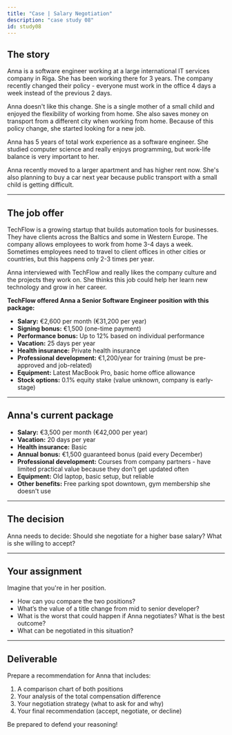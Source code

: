 ```yaml
---
title: "Case | Salary Negotiation"
description: "case study 08"
id: study08
---
```


## The story

Anna is a software engineer working at a large international IT services company in Riga. She has been working there for 3 years. The company recently changed their policy - everyone must work in the office 4 days a week instead of the previous 2 days.

Anna doesn't like this change. She is a single mother of a small child and enjoyed the flexibility of working from home. She also saves money on transport from a different city when working from home. Because of this policy change, she started looking for a new job.

Anna has 5 years of total work experience as a software engineer. She studied computer science and really enjoys programming, but work-life balance is very important to her.

Anna recently moved to a larger apartment and has higher rent now. She's also planning to buy a car next year because public transport with a small child is getting difficult.

---

## The job offer

TechFlow is a growing startup that builds automation tools for businesses. They have clients across the Baltics and some in Western Europe. The company allows employees to work from home 3-4 days a week. Sometimes employees need to travel to client offices in other cities or countries, but this happens only 2-3 times per year.

Anna interviewed with TechFlow and really likes the company culture and the projects they work on. She thinks this job could help her learn new technology and grow in her career.

**TechFlow offered Anna a Senior Software Engineer position with this package:**

- **Salary:** €2,600 per month (€31,200 per year)
- **Signing bonus:** €1,500 (one-time payment)
- **Performance bonus:** Up to 12% based on individual performance
- **Vacation:** 25 days per year
- **Health insurance:** Private health insurance
- **Professional development:** €1,200/year for training (must be pre-approved and job-related)
- **Equipment:** Latest MacBook Pro, basic home office allowance
- **Stock options:** 0.1% equity stake (value unknown, company is early-stage)

---

## Anna's current package

- **Salary:** €3,500 per month (€42,000 per year)
- **Vacation:** 20 days per year
- **Health insurance:** Basic
- **Annual bonus:** €1,500 guaranteed bonus (paid every December)
- **Professional development:** Courses from company partners - have limited practical value because they don't get updated often
- **Equipment:** Old laptop, basic setup, but reliable
- **Other benefits:** Free parking spot downtown, gym membership she doesn't use

---

## The decision

Anna needs to decide: Should she negotiate for a higher base salary? What is she willing to accept?

---

## Your assignment

Imagine that you're in her position.

- How can you compare the two positions?
- What’s the value of a title change from mid to senior developer?
- What is the worst that could happen if Anna negotiates? What is the best outcome?
- What can be negotiated in this situation?

---

## Deliverable

Prepare a recommendation for Anna that includes:

1. A comparison chart of both positions
2. Your analysis of the total compensation difference
3. Your negotiation strategy (what to ask for and why)
4. Your final recommendation (accept, negotiate, or decline)

Be prepared to defend your reasoning!